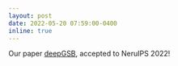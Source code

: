 ```yaml
---
layout: post
date: 2022-05-20 07:59:00-0400
inline: true
---
```

Our paper [deepGSB](https://arxiv.org/abs/2209.09893), accepted to NeruIPS 2022!
